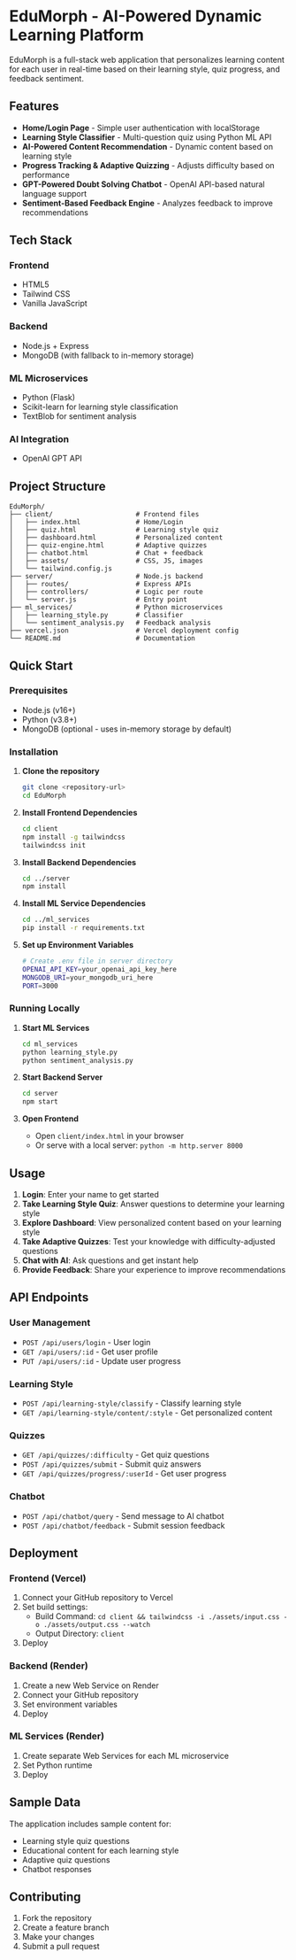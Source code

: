 # EduMorph - AI-Powered Dynamic Learning Platform

EduMorph is a full-stack web application that personalizes learning content for each user in real-time based on their learning style, quiz progress, and feedback sentiment.

## Features

- **Home/Login Page** - Simple user authentication with localStorage
- **Learning Style Classifier** - Multi-question quiz using Python ML API
- **AI-Powered Content Recommendation** - Dynamic content based on learning style
- **Progress Tracking & Adaptive Quizzing** - Adjusts difficulty based on performance
- **GPT-Powered Doubt Solving Chatbot** - OpenAI API-based natural language support
- **Sentiment-Based Feedback Engine** - Analyzes feedback to improve recommendations

## Tech Stack

### Frontend
- HTML5
- Tailwind CSS
- Vanilla JavaScript

### Backend
- Node.js + Express
- MongoDB (with fallback to in-memory storage)

### ML Microservices
- Python (Flask)
- Scikit-learn for learning style classification
- TextBlob for sentiment analysis

### AI Integration
- OpenAI GPT API

## Project Structure

```
EduMorph/
├── client/                     # Frontend files
│   ├── index.html              # Home/Login
│   ├── quiz.html               # Learning style quiz
│   ├── dashboard.html          # Personalized content
│   ├── quiz-engine.html        # Adaptive quizzes
│   ├── chatbot.html            # Chat + feedback
│   ├── assets/                 # CSS, JS, images
│   └── tailwind.config.js
├── server/                     # Node.js backend
│   ├── routes/                 # Express APIs
│   ├── controllers/            # Logic per route
│   └── server.js               # Entry point
├── ml_services/                # Python microservices
│   ├── learning_style.py       # Classifier
│   └── sentiment_analysis.py   # Feedback analysis
├── vercel.json                 # Vercel deployment config
└── README.md                   # Documentation
```

## Quick Start

### Prerequisites
- Node.js (v16+)
- Python (v3.8+)
- MongoDB (optional - uses in-memory storage by default)

### Installation

1. **Clone the repository**
   ```bash
   git clone <repository-url>
   cd EduMorph
   ```

2. **Install Frontend Dependencies**
   ```bash
   cd client
   npm install -g tailwindcss
   tailwindcss init
   ```

3. **Install Backend Dependencies**
   ```bash
   cd ../server
   npm install
   ```

4. **Install ML Service Dependencies**
   ```bash
   cd ../ml_services
   pip install -r requirements.txt
   ```

5. **Set up Environment Variables**
   ```bash
   # Create .env file in server directory
   OPENAI_API_KEY=your_openai_api_key_here
   MONGODB_URI=your_mongodb_uri_here
   PORT=3000
   ```

### Running Locally

1. **Start ML Services**
   ```bash
   cd ml_services
   python learning_style.py
   python sentiment_analysis.py
   ```

2. **Start Backend Server**
   ```bash
   cd server
   npm start
   ```

3. **Open Frontend**
   - Open `client/index.html` in your browser
   - Or serve with a local server: `python -m http.server 8000`

## Usage

1. **Login**: Enter your name to get started
2. **Take Learning Style Quiz**: Answer questions to determine your learning style
3. **Explore Dashboard**: View personalized content based on your learning style
4. **Take Adaptive Quizzes**: Test your knowledge with difficulty-adjusted questions
5. **Chat with AI**: Ask questions and get instant help
6. **Provide Feedback**: Share your experience to improve recommendations

## API Endpoints

### User Management
- `POST /api/users/login` - User login
- `GET /api/users/:id` - Get user profile
- `PUT /api/users/:id` - Update user progress

### Learning Style
- `POST /api/learning-style/classify` - Classify learning style
- `GET /api/learning-style/content/:style` - Get personalized content

### Quizzes
- `GET /api/quizzes/:difficulty` - Get quiz questions
- `POST /api/quizzes/submit` - Submit quiz answers
- `GET /api/quizzes/progress/:userId` - Get user progress

### Chatbot
- `POST /api/chatbot/query` - Send message to AI chatbot
- `POST /api/chatbot/feedback` - Submit session feedback

## Deployment

### Frontend (Vercel)
1. Connect your GitHub repository to Vercel
2. Set build settings:
   - Build Command: `cd client && tailwindcss -i ./assets/input.css -o ./assets/output.css --watch`
   - Output Directory: `client`
3. Deploy

### Backend (Render)
1. Create a new Web Service on Render
2. Connect your GitHub repository
3. Set environment variables
4. Deploy

### ML Services (Render)
1. Create separate Web Services for each ML microservice
2. Set Python runtime
3. Deploy

## Sample Data

The application includes sample content for:
- Learning style quiz questions
- Educational content for each learning style
- Adaptive quiz questions
- Chatbot responses

## Contributing

1. Fork the repository
2. Create a feature branch
3. Make your changes
4. Submit a pull request
